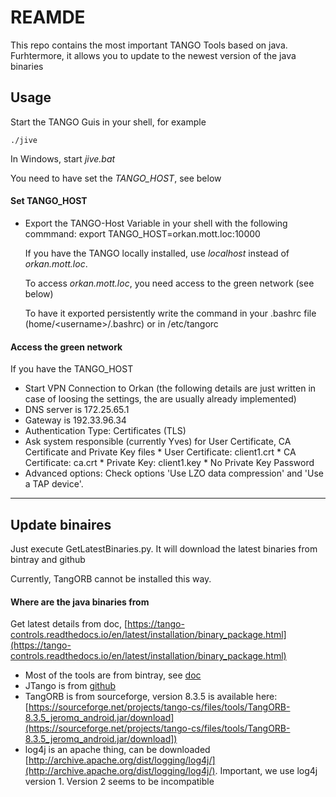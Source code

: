 # REAMDE

This repo contains the most important TANGO Tools based on java.
Furhtermore, it allows you to update to the newest version of the java binaries


## Usage

Start the TANGO Guis in your shell, for example

    ./jive
  
 In Windows, start *jive.bat*
 
 You need to have set the *TANGO_HOST*, see below

#### Set TANGO_HOST
* Export the TANGO-Host Variable in your shell with the following commmand:
  export TANGO_HOST=orkan.mott.loc:10000
  
  If you have the TANGO locally installed, use *localhost* instead of *orkan.mott.loc*.
  
  To access *orkan.mott.loc*, you need access to the green network (see below)
  
  To have it exported persistently write the command in your .bashrc file 
  (home/<username\>/.bashrc) or in /etc/tangorc

#### Access the green network

If you have the TANGO_HOST 

  - Start VPN Connection to Orkan
		(the following details are just written in case of loosing the settings,
		the are usually already implemented)
  - DNS server is 172.25.65.1
  - Gateway is 192.33.96.34
  - Authentication Type: Certificates (TLS)
  - Ask system responsible (currently Yves) for User Certificate, CA Certificate
		and Private Key files
		* User Certificate: client1.crt
		* CA Certificate: ca.crt
		* Private Key: client1.key
		* No Private Key Password
  - Advanced options: Check options 'Use LZO data compression' and 
		'Use a TAP device'.

----

## Update binaires

Just execute GetLatestBinaries.py. It will download the latest binaries from bintray and github

Currently, TangORB cannot be installed this way.

#### Where are the java binaries from

Get latest details from doc,   [https://tango-controls.readthedocs.io/en/latest/installation/binary_package.html](https://tango-controls.readthedocs.io/en/latest/installation/binary_package.html)
  
  * Most of the tools are from bintray, see [doc](https://tango-controls.readthedocs.io/en/latest/installation/binary_package.html) 
  * JTango is from [github](https://github.com/tango-controls/JTango/releases/tag/9.5.18)
  * TangORB is from sourceforge, version 8.3.5 is available here: [https://sourceforge.net/projects/tango-cs/files/tools/TangORB-8.3.5_jeromq_android.jar/download](https://sourceforge.net/projects/tango-cs/files/tools/TangORB-8.3.5_jeromq_android.jar/download])
  * log4j is an apache thing, can be downloaded [http://archive.apache.org/dist/logging/log4j/](http://archive.apache.org/dist/logging/log4j/). Important, we use log4j version 1. Version 2 seems to be incompatible
